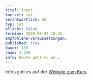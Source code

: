 ```yaml
---
titel: Input
kuerzel: iot
verantwortlich: mb
typ: iot
pflicht: false
termine: 2020-06-04 10:45
empfohlene-voraussetzungen: 
published: true
dauer: 165
raum: 3.209
info: Heute geht es um …
---
```


Infos gibt es auf der [Website zum Kurs](https://moxd.io/iot2020).
